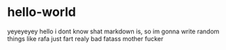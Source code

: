 # hello-world
yeyeyeyey
hello i dont know shat markdown is, so im gonna write random things like rafa just fart realy bad fatass mother fucker
